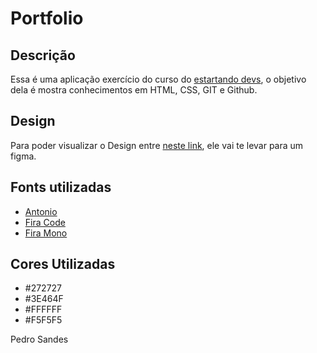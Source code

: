 # Portfolio

## Descrição
Essa é uma aplicação exercício do curso do [estartando devs](https://estartandodevs.com.br/), o objetivo dela é mostra conhecimentos em HTML, CSS, GIT e Github.

## Design
Para poder visualizar o Design entre [neste link](https://www.figma.com/file/1tLgMViMAajv0CEPXZbyjl/Portf%C3%B3lio?node-id=0%3A1), ele vai te levar para um figma.

## Fonts utilizadas

- [Antonio](https://fonts.google.com/specimen/Antonio?query=antonio)
- [Fira Code](https://fonts.google.com/specimen/Fira+Code?query=fira+code)
- [Fira Mono](https://fonts.google.com/specimen/Fira+Mono?query=fira+mo)

## Cores Utilizadas

- #272727
- #3E464F
- #FFFFFF
- #F5F5F5

Pedro Sandes
